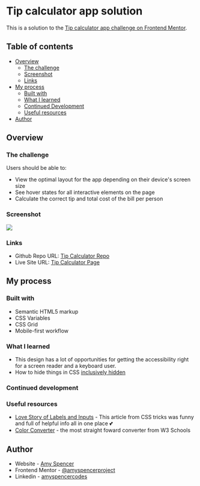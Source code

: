 # Tip calculator app solution

This is a solution to the [Tip calculator app challenge on Frontend Mentor](https://www.frontendmentor.io/challenges/tip-calculator-app-ugJNGbJUX).

## Table of contents

- [Overview](#overview)
  - [The challenge](#the-challenge)
  - [Screenshot](#screenshot)
  - [Links](#links)
- [My process](#my-process)
  - [Built with](#built-with)
  - [What I learned](#what-i-learned)
  - [Continued Development](#continued-development)
  - [Useful resources](#useful-resources)
- [Author](#author)

## Overview

### The challenge

Users should be able to:

- View the optimal layout for the app depending on their device's screen size
- See hover states for all interactive elements on the page
- Calculate the correct tip and total cost of the bill per person

### Screenshot

![](./screenshot.jpg)

### Links

- Github Repo URL: [Tip Calculator Repo](https://github.com/amyspencerproject/tip-calculator)
- Live Site URL: [Tip Calculator Page](https://amyspencerproject.github.io/tip-calculator/)

## My process

### Built with

- Semantic HTML5 markup
- CSS Variables
- CSS Grid
- Mobile-first workflow

### What I learned

- This design has a lot of opportunities for getting the accessibility right for a screen reader and a keyboard user.
- How to hide things in CSS [inclusively hidden](https://css-tricks.com/inclusively-hidden/)

### Continued development

### Useful resources

- [Love Story of Labels and Inputs](https://css-tricks.com/html-inputs-and-labels-a-love-story/) - This article from CSS tricks was funny and full of helpful info all in one place 💕
- [Color Converter](https://www.w3schools.com/colors/colors_converter.asp) - the most straight foward converter from W3 Schools

## Author

- Website - [Amy Spencer](https://spencerproject.com/)
- Frontend Mentor - [@amyspencerproject](https://www.frontendmentor.io/profile/amyspencerproject)
- Linkedin - [amyspencercodes](https://www.linkedin.com/in/amyspencercodes/)

